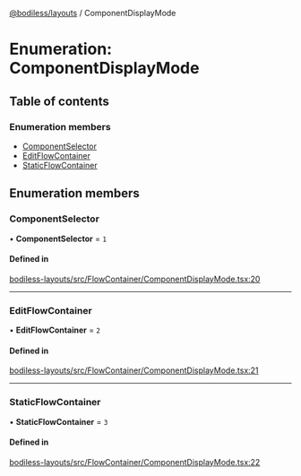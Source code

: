 [@bodiless/layouts](../README.md) / ComponentDisplayMode

# Enumeration: ComponentDisplayMode

## Table of contents

### Enumeration members

- [ComponentSelector](ComponentDisplayMode.md#componentselector)
- [EditFlowContainer](ComponentDisplayMode.md#editflowcontainer)
- [StaticFlowContainer](ComponentDisplayMode.md#staticflowcontainer)

## Enumeration members

### ComponentSelector

• **ComponentSelector** = `1`

#### Defined in

[bodiless-layouts/src/FlowContainer/ComponentDisplayMode.tsx:20](https://github.com/johnsonandjohnson/Bodiless-JS/blob/8696b8433/packages/bodiless-layouts/src/FlowContainer/ComponentDisplayMode.tsx#L20)

___

### EditFlowContainer

• **EditFlowContainer** = `2`

#### Defined in

[bodiless-layouts/src/FlowContainer/ComponentDisplayMode.tsx:21](https://github.com/johnsonandjohnson/Bodiless-JS/blob/8696b8433/packages/bodiless-layouts/src/FlowContainer/ComponentDisplayMode.tsx#L21)

___

### StaticFlowContainer

• **StaticFlowContainer** = `3`

#### Defined in

[bodiless-layouts/src/FlowContainer/ComponentDisplayMode.tsx:22](https://github.com/johnsonandjohnson/Bodiless-JS/blob/8696b8433/packages/bodiless-layouts/src/FlowContainer/ComponentDisplayMode.tsx#L22)
